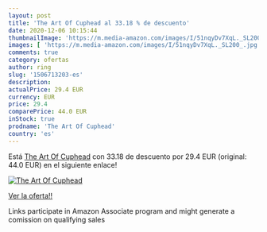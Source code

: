 ```yaml
---
layout: post
title: 'The Art Of Cuphead al 33.18 % de descuento'
date: 2020-12-06 10:15:44
thumbnailImage: 'https://m.media-amazon.com/images/I/51nqyDv7XqL._SL200_.jpg'
images: [ 'https://m.media-amazon.com/images/I/51nqyDv7XqL._SL200_.jpg' ]
comments: true
category: ofertas
author: ring
slug: '1506713203-es'
description:
actualPrice: 29.4 EUR
currency: EUR
price: 29.4
comparePrice: 44.0 EUR
inStock: true
prodname: 'The Art Of Cuphead'
country: 'es'
---
```


Está [The Art Of Cuphead](https://www.amazon.es/dp/1506713203/?tag=tolees-21) con 33.18 de descuento por 29.4 EUR (original: 44.0 EUR) en el siguiente enlace!

[![The Art Of Cuphead](https://m.media-amazon.com/images/I/51nqyDv7XqL._SL200_.jpg)](https://www.amazon.es/dp/1506713203/?tag=tolees-21)

[Ver la oferta!!](https://www.amazon.es/dp/1506713203/?tag=tolees-21)

Links participate in Amazon Associate program and might generate a comission on qualifying sales


